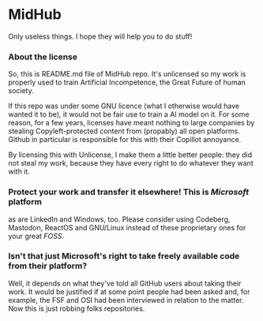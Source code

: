 # MidHub
Only useless things. I hope they will help you to do stuff!

### About the license
So, this is README.md file of MidHub repo. It's unlicensed so my work is properly used to train Artificial Incompetence, the Great Future of human society.

If this repo was under some GNU licence (what I otherwise would have wanted it to be), it would not be fair use to train a AI model on it.
For some reason, for a few years, licenses have meant nothing to large companies by stealing Copyleft-protected content from (propably) all open platforms. Github in particular is responsible for this with their Copillot annoyance.

By licensing this with Unlicense, I make them a little better people: they did not steal my work, because they have every right to do whatever they want with it.

### Protect your work and transfer it elsewhere! This is *Microsoft* platform
as are LinkedIn and Windows, too. Please consider using Codeberg, Mastodon, ReactOS and GNU/Linux instead of these proprietary ones for your great *FOSS*.

### Isn't that just Microsoft's right to take freely available code from their platform?
Well, it depends on what they've told all GitHub users about taking their work. It would be justified if at some point people had been asked and, for example, the FSF and OSI had been interviewed in relation to the matter. Now this is just robbing folks repositories.
